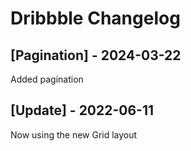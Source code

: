 # Dribbble Changelog

## [Pagination] - 2024-03-22

Added pagination

## [Update] - 2022-06-11

Now using the new Grid layout
